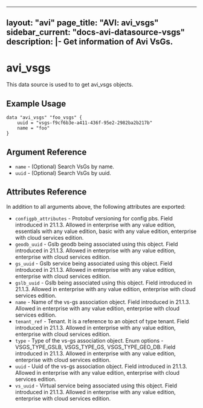 <!--
    Copyright 2021 VMware, Inc.
    SPDX-License-Identifier: Mozilla Public License 2.0
-->
---
layout: "avi"
page_title: "AVI: avi_vsgs"
sidebar_current: "docs-avi-datasource-vsgs"
description: |-
  Get information of Avi VsGs.
---

# avi_vsgs

This data source is used to to get avi_vsgs objects.

## Example Usage

```hcl
data "avi_vsgs" "foo_vsgs" {
    uuid = "vsgs-f9cf6b3e-a411-436f-95e2-2982ba2b217b"
    name = "foo"
}
```

## Argument Reference

* `name` - (Optional) Search VsGs by name.
* `uuid` - (Optional) Search VsGs by uuid.

## Attributes Reference

In addition to all arguments above, the following attributes are exported:

* `configpb_attributes` - Protobuf versioning for config pbs. Field introduced in 21.1.3. Allowed in enterprise with any value edition, essentials with any value edition, basic with any value edition, enterprise with cloud services edition.
* `geodb_uuid` - Gslb geodb being associated using this object. Field introduced in 21.1.3. Allowed in enterprise with any value edition, enterprise with cloud services edition.
* `gs_uuid` - Gslb service being associated using this object. Field introduced in 21.1.3. Allowed in enterprise with any value edition, enterprise with cloud services edition.
* `gslb_uuid` - Gslb being associated using this object. Field introduced in 21.1.3. Allowed in enterprise with any value edition, enterprise with cloud services edition.
* `name` - Name of the vs-gs association object. Field introduced in 21.1.3. Allowed in enterprise with any value edition, enterprise with cloud services edition.
* `tenant_ref` - Tenant. It is a reference to an object of type tenant. Field introduced in 21.1.3. Allowed in enterprise with any value edition, enterprise with cloud services edition.
* `type` - Type of the vs-gs association object. Enum options - VSGS_TYPE_GSLB, VSGS_TYPE_GS, VSGS_TYPE_GEO_DB. Field introduced in 21.1.3. Allowed in enterprise with any value edition, enterprise with cloud services edition.
* `uuid` - Uuid of the vs-gs association object. Field introduced in 21.1.3. Allowed in enterprise with any value edition, enterprise with cloud services edition.
* `vs_uuid` - Virtual service being associated using this object. Field introduced in 21.1.3. Allowed in enterprise with any value edition, enterprise with cloud services edition.

